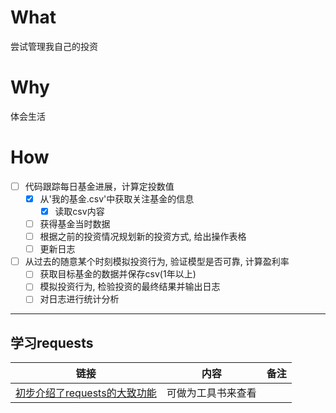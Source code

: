 # What
尝试管理我自己的投资

# Why
体会生活

# How

- [ ] 代码跟踪每日基金进展，计算定投数值
    - [X] 从'我的基金.csv'中获取关注基金的信息
        - [X] 读取csv内容
    - [ ] 获得基金当时数据
    - [ ] 根据之前的投资情况规划新的投资方式, 给出操作表格
    - [ ] 更新日志
- [ ] 从过去的随意某个时刻模拟投资行为, 验证模型是否可靠, 计算盈利率
    - [ ] 获取目标基金的数据并保存csv(1年以上)
    - [ ] 模拟投资行为, 检验投资的最终结果并输出日志
    - [ ] 对日志进行统计分析
    
-------
## 学习requests

链接|内容|备注
---|---|---
[初步介绍了requests的大致功能](http://docs.python-requests.org/zh_CN/latest/user/quickstart.html)|可做为工具书来查看|